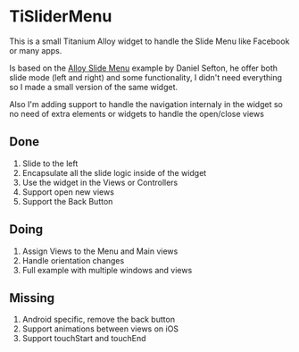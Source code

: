 # TiSliderMenu

This is a small Titanium Alloy widget to handle the Slide Menu like Facebook or many apps.

Is based on the [Alloy Slide Menu][1] example by Daniel Sefton, he offer both slide mode (left and right) and some functionality, I didn't need everything so I made a small version of the same widget.

Also I'm adding support to handle the navigation internaly in the widget so no need of extra elements or widgets to handle the open/close views

## Done
1. Slide to the left
4. Encapsulate all the slide logic inside of the widget
5. Use the widget in the Views or Controllers
6. Support open new views
7. Support the Back Button

## Doing
1. Assign Views to the Menu and Main views
2. Handle orientation changes
3. Full example with multiple windows and views

## Missing
1. Android specific, remove the back button
3. Support animations between views on iOS
4. Support touchStart and touchEnd


[1]: https://github.com/danielsefton/AlloySliderMenu
